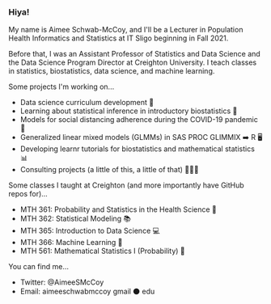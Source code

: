 ### Hiya!

My name is Aimee Schwab-McCoy, and I'll be a Lecturer in Population Health Informatics and Statistics at IT Sligo beginning in Fall 2021. 

Before that, I was an Assistant Professor of Statistics and Data Science and the Data Science Program Director at Creighton University. I teach classes in statistics, biostatistics, data science, and machine learning.

Some projects I'm working on...

- Data science curriculum development 🏫
- Learning about statistical inference in introductory biostatistics 🧬
- Models for social distancing adherence during the COVID-19 pandemic 🦠
- Generalized linear mixed models (GLMMs) in SAS PROC GLIMMIX ➡️ R 🖥
- Developing learnr tutorials for biostatistics and mathematical statistics 📊
- Consulting projects (a little of this, a little of that) 🐝🏥🥇

Some classes I taught at Creighton (and more importantly have GitHub repos for)...

- MTH 361: Probability and Statistics in the Health Science 💉
- MTH 362: Statistical Modeling 📚
- MTH 365: Introduction to Data Science 💻
- MTH 366: Machine Learning 🤖
- MTH 561: Mathematical Statistics I (Probability) 🎲

You can find me...

- Twitter: @AimeeSMcCoy
- Email: aimeeschwabmccoy <AT> gmail ⚫️ edu
  

